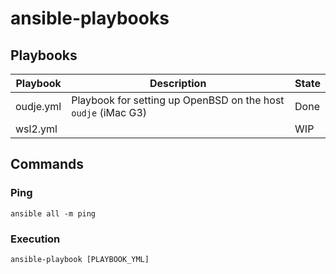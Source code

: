 # ansible-playbooks

## Playbooks

|Playbook|Description|State|
|--------|-----------|-----|
|oudje.yml|Playbook for setting up OpenBSD on the host `oudje` (iMac G3)|Done|
|wsl2.yml||WIP|

## Commands

### Ping

````
ansible all -m ping
````

### Execution

````
ansible-playbook [PLAYBOOK_YML]
````
